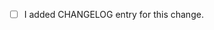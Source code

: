 <!--
    Don't forget about CHANGELOG if this effects the end user!

    Changelog entry format:
    - [#<PR-id>](<PR-URL>) Monitoring <Component> ...

    <PR-id> Id of your pull request.
    <PR-URL> URL of your PR
    <Component> Component affected by your changes such as deps bump, alerts changes and any user facing changes.

    Example:
    - [#741](https://github.com/openshift/cluster-monitoring-operator/pull/741) Bump thanos components to v0.11.0 release
-->

* [ ] I added CHANGELOG entry for this change.
